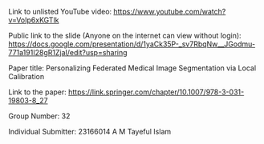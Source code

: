 Link to unlisted YouTube video:
https://www.youtube.com/watch?v=VoIp6xKGTlk

Public link to the slide (Anyone on the internet can view without login):
https://docs.google.com/presentation/d/1yaCk35P-_sv7RbqNw__JGodmu-771a191I28gR1ZjaI/edit?usp=sharing

Paper title:
Personalizing Federated Medical Image Segmentation via Local Calibration

Link to the paper:
https://link.springer.com/chapter/10.1007/978-3-031-19803-8_27

Group Number:
32

Individual Submitter:
23166014 A M Tayeful Islam